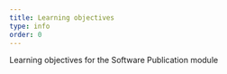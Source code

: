 ```yaml
---
title: Learning objectives
type: info
order: 0
---
```


Learning objectives for the Software Publication module